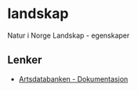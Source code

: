 # landskap
Natur i Norge Landskap - egenskaper

## Lenker

- [Artsdatabanken - Dokumentasjon](https://artsdatabanken.no/nin/landskap)
